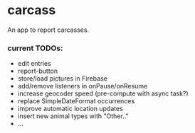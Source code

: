 # carcass
An app to report carcasses.
### current TODOs:
 - edit entries
 - report-button
 - store/load pictures in Firebase
 - add/remove listeners in onPause/onResume
 - increase geocoder speed (pre-compute with async task?)
 - replace SimpleDateFormat occurrences
 - improve automatic location updates
 - insert new animal types with "Other.."
 - ...